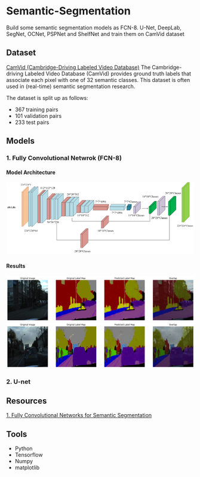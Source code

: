 # Semantic-Segmentation
Build some semantic segmentation models as FCN-8. U-Net, DeepLab, SegNet, OCNet, PSPNet and ShelfNet and train them on CamVid dataset

## Dataset
[CamVid (Cambridge-Driving Labeled Video Database)](https://www.kaggle.com/datasets/carlolepelaars/camvid)
The Cambridge-driving Labeled Video Database (CamVid) provides ground truth labels that associate each pixel with one of 32 semantic classes. This dataset is often used in (real-time) semantic segmentation research.

The dataset is split up as follows:

- 367 training pairs
- 101 validation pairs
- 233 test pairs

## Models

### 1. Fully Convolutional Netwrok (FCN-8)
#### Model Architecture
![FCN-8](images/FCN-8.jpg)
#### Results
![FCN-result1](images/fcn_result1.png)
![FCN-result2](images/fcn_result2.png)


### 2. U-net

## Resources

[1. Fully Convolutional Networks for Semantic Segmentation
](https://arxiv.org/abs/1605.06211v1)

## Tools

- Python
- Tensorflow
- Numpy
- matplotlib